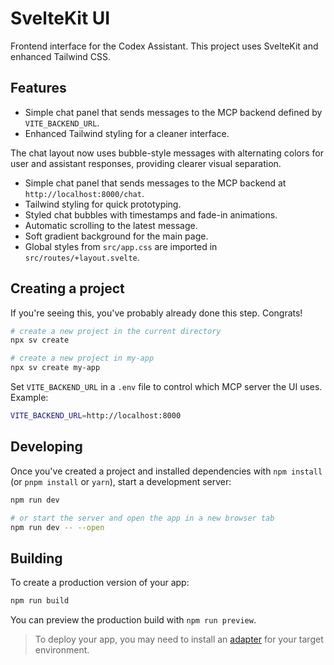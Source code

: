 # SvelteKit UI

Frontend interface for the Codex Assistant. This project uses SvelteKit and enhanced Tailwind CSS.

## Features

- Simple chat panel that sends messages to the MCP backend defined by `VITE_BACKEND_URL`.
- Enhanced Tailwind styling for a cleaner interface.

The chat layout now uses bubble-style messages with alternating colors for user
and assistant responses, providing clearer visual separation.
- Simple chat panel that sends messages to the MCP backend at `http://localhost:8000/chat`.
- Tailwind styling for quick prototyping.
- Styled chat bubbles with timestamps and fade-in animations.
- Automatic scrolling to the latest message.
- Soft gradient background for the main page.
- Global styles from `src/app.css` are imported in `src/routes/+layout.svelte`.

## Creating a project

If you're seeing this, you've probably already done this step. Congrats!

```bash
# create a new project in the current directory
npx sv create

# create a new project in my-app
npx sv create my-app
```

Set `VITE_BACKEND_URL` in a `.env` file to control which MCP server the UI uses. Example:

```bash
VITE_BACKEND_URL=http://localhost:8000
```

## Developing

Once you've created a project and installed dependencies with `npm install` (or `pnpm install` or `yarn`), start a development server:

```bash
npm run dev

# or start the server and open the app in a new browser tab
npm run dev -- --open
```

## Building

To create a production version of your app:

```bash
npm run build
```

You can preview the production build with `npm run preview`.

> To deploy your app, you may need to install an [adapter](https://svelte.dev/docs/kit/adapters) for your target environment.
